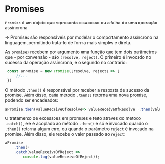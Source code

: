# Promises 
`Promise` é um objeto que representa o sucesso ou a falha de uma operação assíncrona. 

-> Promises são responsáveis por modelar o comportamento assíncrono na linguagem, permitindo trata-lo de forma mais simples e direta. 

As `promises` recebem por argumento uma função que tem dois parâmetros que - por convensão - são `(resolve, reject)`. O primeiro é invocado no sucesso da operação assíncrona, e o segundo no contrário:
```javascript
 const aPromise = new Promise((resolve, reject) => {
     //...
 })
``` 
O método `.then()` é responsável por receber a resposta de sucesso da promise. Além disso, cada método `.then()` retorna uma nova promise, podendo ser encadeados:
```javascript
aPromise.then(valueReceiveOfResolve=> valueReceiveOfResolve ).then(valueReceiveOfResolve  => console.log(valueReceiveOfResolve))
```

O tratamento de excessões em promises é feito atráves do método `.catch()`, ele é acoplado ao método `.then()` e só é invocado quando o `.then()` retorna algum erro, ou quando o parâmetro `reject` é invocado na promise. Além disso, ele recebe o valor passado ao `reject`:

```javascript
aPromise
    .then()
    .catch(valueReceiveOfReject => 
        console.log(valueReceiveOfReject));
```